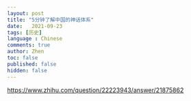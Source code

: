 ```yaml
---
layout: post
title: "5分钟了解中国的神话体系"
date:   2021-09-23
tags: [历史]
language : Chinese
comments: true
author: Zhen
toc: false
published: false
hidden: false
---
```

https://www.zhihu.com/question/22223943/answer/21875862
<!--stackedit_data:
eyJoaXN0b3J5IjpbLTE0NzY3NTM3NTFdfQ==
-->